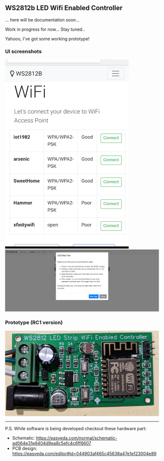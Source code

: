 ## WS2812b LED Wifi Enabled Controller

... here will be documentation soon...

Work in progress for now... Stay tuned..

Yahooo, I've got some working prototype!

### UI screenshots
![Screenshot](screenshots/i2.png)
![Screenshot](screenshots/i3.png)

### Prototype (RC1 version)
![Prototype](screenshots/i1111.jpg)


----
P.S. While software is being developed checkout these hardware part:
* Schematic: https://easyeda.com/normal/schematic-ad064e31e8404d9ea8c5efc4c6ff6607
* PCB design: https://easyeda.com/editor#id=044903af465c45638a47e1e123004e89
